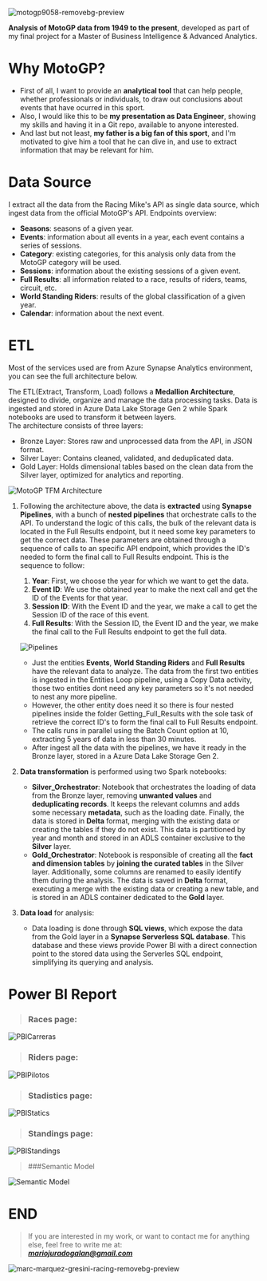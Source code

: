 ![motogp9058-removebg-preview](https://github.com/user-attachments/assets/7d1aae2c-053c-448c-b45f-9618c4ee14d7)

**Analysis of MotoGP data from 1949 to the present**, developed as part of my final project for a Master of Business Intelligence & Advanced Analytics.
# Why MotoGP?
+ First of all, I want to provide an **analytical tool** that can help people, whether professionals or individuals, to draw out conclusions about events that have ocurred in this sport.
+ Also, I would like this to be **my presentation as Data Engineer**, showing my skills and having it in a Git repo, available to anyone interested.
+ And last but not least, **my father is a big fan of this sport**, and I'm motivated to give him a tool that he can dive in, and use to extract information that may be relevant for him.
# Data Source
I extract all the data from the Racing Mike's API as single data source, which ingest data from the official MotoGP's API.
Endpoints overview:
+ **Seasons**: seasons of a given year.
+ **Events**: information about all events in a year, each event contains a series of sessions.
+ **Category**: existing categories, for this analysis only data from the MotoGP category will be used.
+ **Sessions**: information about the existing sessions of a given event.
+ **Full Results**: all information related to a race, results of riders, teams, circuit, etc.
+ **World Standing Riders**: results of the global classification of a given year.
+ **Calendar**: information about the next event.

# ETL

Most of the services used are from Azure Synapse Analytics environment, you can see the full architecture below.

The ETL(Extract, Transform, Load) follows a **Medallion Architecture**, designed to divide, organize and manage the data processing tasks. Data is ingested and stored in  Azure Data Lake Storage Gen 2 while Spark notebooks are used to transform it between layers.  
The architecture consists of three layers:
+ Bronze Layer: Stores raw and unprocessed data from the API, in JSON format.  
+ Silver Layer: Contains cleaned, validated, and deduplicated data.  
+ Gold Layer: Holds dimensional tables based on the clean data from the Silver layer, optimized for analytics and reporting.

![MotoGP TFM Architecture](https://github.com/user-attachments/assets/25a6319e-80bb-4fd8-9b72-60535d9dca99)

1. Following the architecture above, the data is **extracted** using **Synapse Pipelines**, with a bunch of **nested pipelines** that orchestrate calls to the API.
To understand the logic of this calls, the bulk of the relevant data is located in the Full Results endpoint, but it need some key parameters
to get the correct data. These parameters are obtained through a sequence of calls to an specific API endpoint, which provides the ID's 
needed to form the final call to Full Results endpoint. This is the sequence to follow:
    1. **Year**: First, we choose the year for which we want to get the data.
    2. **Event ID**: We use the obtained year to make the next call and get the ID of the Events for that year.
    3. **Session ID**: With the Event ID and the year, we make a call to get the Session ID of the race of this event.
    4. **Full Results**: With the Session ID, the Event ID and the year, we make the final call to the Full Results endpoint to get the full data.
       
    ![Pipelines](https://github.com/user-attachments/assets/40fbb437-ee59-4e9a-8eb6-1e3e18695591)

    + Just the entities **Events**, **World Standing Riders** and **Full Results** have the relevant data to analyze. The data from the first two entities is ingested in the Entities Loop pipeline, using a Copy Data activity, those two entities dont need any key parameters so it's not needed to nest any more pipeline.
    + However, the other entity does need it so there is four nested pipelines inside the folder Getting_Full_Results with the sole task of retrieve the correct ID's to form the final call to Full Results endpoint. 
    + The calls runs in parallel using the Batch Count option at 10, extracting 5 years of data in less than 30 minutes.
    + After ingest all the data with the pipelines, we have it ready in the Bronze layer, stored in a Azure Data Lake Storage Gen 2.

2. **Data transformation** is performed using two Spark notebooks: 
    + **Silver_Orchestrator**: Notebook that orchestrates the loading of data from the Bronze layer, removing **unwanted values** ​​and **deduplicating records**. It keeps the relevant columns and adds some necessary **metadata**, such as the loading date. Finally, the data is stored in **Delta** format, merging with the existing data or creating the tables if they do not exist. This data is partitioned by year and month and stored in an ADLS container exclusive to the **Silver** layer.
    + **Gold_Orchestrator**: Notebook is responsible of creating all the **fact and dimension tables** by **joining the curated tables** in the Silver layer. Additionally, some columns are renamed to easily identify them during the analysis. The data is saved in **Delta** format, executing a merge with the existing data or creating a new table, and is stored in an ADLS container dedicated to the **Gold** layer.

3. **Data load** for analysis:
    + Data loading is done through **SQL views**, which expose the data from the Gold layer in a **Synapse Serverless SQL database**. This database and these views provide Power BI with a direct connection point to the stored data using the Serverles SQL endpoint, simplifying its querying and analysis.

# Power BI Report

> ### Races page:
> 
![PBICarreras](https://github.com/user-attachments/assets/7fd00ec2-0956-4363-b84e-5764216d5ad4)

> ### Riders page:
> 
![PBIPilotos](https://github.com/user-attachments/assets/7d4f512e-66b7-49c5-bcd5-2bad6eb1bd78)

> ### Stadistics page:
> 
![PBIStatics](https://github.com/user-attachments/assets/1537f4ea-3790-4eab-bbf5-9ad3823c2916)

> ### Standings page:

![PBIStandings](https://github.com/user-attachments/assets/42ee19d3-1e69-4022-ac8f-8906f4f868cf)

> ###Semantic Model
> 
![Semantic Model](https://github.com/user-attachments/assets/6ecea468-9cbc-48f8-83db-e83997aa4fc7)

# END
> If you are interested in my work, or want to contact me for anything else, feel free to write me at:  
***mariojuradogalan@gmail.com***

![marc-marquez-gresini-racing-removebg-preview](https://github.com/user-attachments/assets/c0f9fb70-dc36-4a85-9f83-86c779ef21f7)
